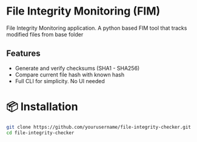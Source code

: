 # File Integrity Monitoring (FIM) 
File Integrity Monitoring application. A python based FIM tool that tracks modified files from base folder

## Features

* Generate and verify checksums (SHA1 - SHA256)
* Compare current file hash with known hash
* Full CLI for simplicity. No UI needed

# 📦 Installation

```bash
git clone https://github.com/yourusername/file-integrity-checker.git
cd file-integrity-checker